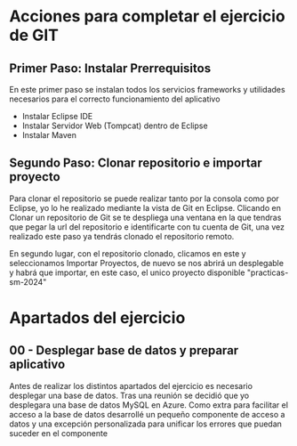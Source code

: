 # Acciones para completar el ejercicio de GIT
## Primer Paso: Instalar Prerrequisitos
<p>En este primer paso se instalan todos los servicios frameworks y utilidades necesarios para el correcto funcionamiento del aplicativo</p>

* Instalar Eclipse IDE
* Instalar Servidor Web (Tompcat) dentro de Eclipse
* Instalar Maven

## Segundo Paso: Clonar repositorio e importar proyecto
<p>Para clonar el repositorio se puede realizar tanto por la consola como por Eclipse, yo lo he realizado mediante la vista de Git en Eclipse. Clicando en Clonar un repositorio de Git se te despliega una ventana en la que tendras que pegar la url del repositorio 
e identificarte con tu cuenta de Git, una vez realizado este paso ya tendrás clonado el repositorio remoto.</p>
<p>En segundo lugar, con el repositorio clonado, clicamos en este y seleccionamos Importar Proyectos, de nuevo se nos abrirá un desplegable y habrá que importar, en este caso, el unico proyecto disponible "practicas-sm-2024"</p>

# Apartados del ejercicio
## 00 - Desplegar base de datos y preparar aplicativo
<p>Antes de realizar los distintos apartados del ejercicio es necesario desplegar una base de datos. Tras una reunión se decidió que yo desplegara una base de datos MySQL en Azure. Como extra para facilitar el acceso a la base de datos desarrollé un pequeño
componente de acceso a datos y una excepción personalizada para unificar los errores que puedan suceder en el componente</p>

